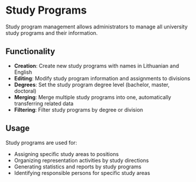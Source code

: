 # Study Programs

Study program management allows administrators to manage all university study programs and their information.

## Functionality

- **Creation**: Create new study programs with names in Lithuanian and English
- **Editing**: Modify study program information and assignments to divisions
- **Degrees**: Set the study program degree level (bachelor, master, doctoral)
- **Merging**: Merge multiple study programs into one, automatically transferring related data
- **Filtering**: Filter study programs by degree or division

## Usage

Study programs are used for:
- Assigning specific study areas to positions
- Organizing representation activities by study directions
- Generating statistics and reports by study programs
- Identifying responsible persons for specific study areas
